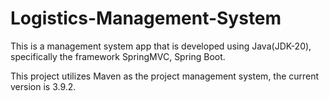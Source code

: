 # Logistics-Management-System
This is a management system app that is developed using Java(JDK-20), specifically the framework SpringMVC, Spring Boot.

This project utilizes Maven as the project management system, the current version is 3.9.2.
